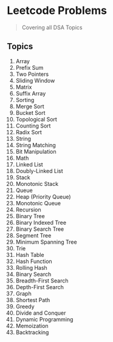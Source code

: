 # Leetcode Problems
> Covering all DSA Topics

## Topics
1. Array
2. Prefix Sum
3. Two Pointers
4. Sliding Window
5. Matrix
6. Suffix Array
7. Sorting
8. Merge Sort
9. Bucket Sort
10. Topological Sort
11. Counting Sort
12. Radix Sort
13. String
14. String Matching
15. Bit Manipulation
16. Math
17. Linked List
18. Doubly-Linked List
19. Stack
20. Monotonic Stack
21. Queue
22. Heap (Priority Queue)
23. Monotonic Queue
24. Recursion
25. Binary Tree
26. Binary Indexed Tree
27. Binary Search Tree
28. Segment Tree
29. Minimum Spanning Tree
30. Trie
31. Hash Table
32. Hash Function
33. Rolling Hash
34. Binary Search
35. Breadth-First Search
36. Depth-First Search
37. Graph
38. Shortest Path
39. Greedy
40. Divide and Conquer
41. Dynamic Programming
42. Memoization
43. Backtracking
